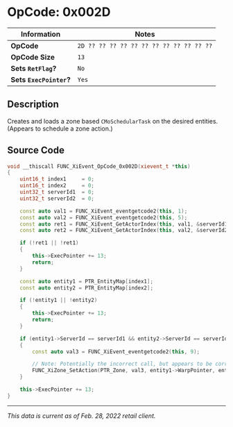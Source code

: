 # OpCode: 0x002D

| Information               | Notes |
|---                        |---    |
| **OpCode**                | `2D ?? ?? ?? ?? ?? ?? ?? ?? ?? ?? ?? ??` |
| **OpCode Size**           | `13`  |
| **Sets `RetFlag`?**       | `No`  |
| **Sets `ExecPointer`?**   | `Yes` |

## Description

Creates and loads a zone based `CMoSchedularTask` on the desired entities. (Appears to schedule a zone action.)

## Source Code

```cpp
void __thiscall FUNC_XiEvent_OpCode_0x002D(xievent_t *this)
{
    uint16_t index1     = 0;
    uint16_t index2     = 0;
    uint32_t serverId1  = 0;
    uint32_t serverId2  = 0;

    const auto val1 = FUNC_XiEvent_eventgetcode2(this, 1);
    const auto val2 = FUNC_XiEvent_eventgetcode2(this, 5);
    const auto ret1 = FUNC_XiEvent_GetActorIndex(this, val1, &serverId1, &index1);
    const auto ret2 = FUNC_XiEvent_GetActorIndex(this, val2, &serverId2, &index2);

    if (!ret1 || !ret1)
    {
        this->ExecPointer += 13;
        return;
    }

    const auto entity1 = PTR_EntityMap[index1];
    const auto entity2 = PTR_EntityMap[index2];

    if (!entity1 || !entity2)
    {
        this->ExecPointer += 13;
        return;
    }

    if (entity1->ServerId == serverId1 && entity2->ServerId == serverId2 && (entity1->Render.Flags0 & 0x200) != 0 && (entity2->Render.Flags0 & 0x200) != 0)
    {
        const auto val3 = FUNC_XiEvent_eventgetcode2(this, 9);

        // Note: Potentially the incorrect call, but appears to be correct..
        FUNC_XiZone_SetAction(PTR_Zone, val3, entity1->WarpPointer, entity2->WarpPointer);
    }

    this->ExecPointer += 13;
}
```

---

_This data is current as of Feb. 28, 2022 retail client._